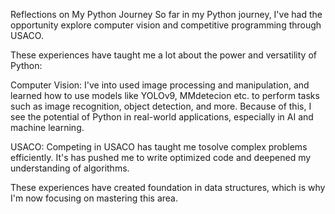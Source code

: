 Reflections on My Python Journey
So far in my Python journey, I've had the opportunity explore computer vision and competitive programming 
through USACO. 

These experiences have taught me a lot about the power and versatility of Python:

Computer Vision: I've into used image processing and manipulation, 
and learned how to use models like YOLOv9, MMdetecion etc. to perform tasks such as image recognition,
object detection, and more. Because of this, I see the potential of Python in real-world applications, 
especially in AI and machine learning.

USACO: Competing in USACO has taught me tosolve complex problems efficiently. 
It's has pushed me to write optimized code and deepened my understanding of algorithms.

These experiences have created foundation in data structures,
which is why I'm now focusing on mastering this area.


